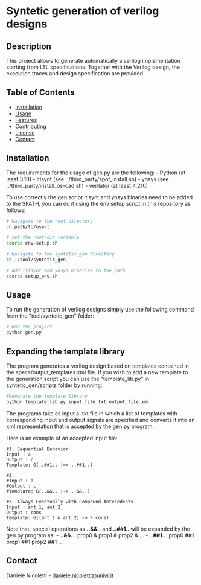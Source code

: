 # Syntetic generation of verilog designs

## Description
This project allows to generate automatically a verilog implementation starting from LTL specifications. Together with the Verilog design, the execution traces and design specification are provided.

## Table of Contents
- [Installation](#installation)
- [Usage](#usage)
- [Features](#features)
- [Contributing](#contributing)
- [License](#license)
- [Contact](#contact)

## Installation
The requirements for the usage of gen.py are the following:
    - Python (at least 3.10)
    - ltlsynt (see ../third_party/spot_install.sh)
    - yosys (see ../third_party/install_os-cad.sh)
    - verilator (at least 4.210)

To use correctly the gen script ltlsynt and yosys binaries need to be added to the $PATH, you can do it using the env setup script in this repository as follows:
```bash
# Navigate to the root directory
cd path/to/usm-t

# set the root-dir variable
source env-setup.sh

# Navigate to the syntetic_gen directory
cd ./tool/syntetic_gen

# add ltlsynt and yosys binaries to the path
source setup_env.sh

```

## Usage
To run the generation of verilog designs simply use the following command from the "tool/syntetic_gen" folder: 

```bash
# Run the project
python gen.py
```

## Expanding the template library

The program generates a verilog design based on templates contained in the specs/output_templates.xml file. If you wish to add a new template to the generation script you can use the "template_lib.py" in syntetic_gen/scripts folder by running:

```bash
#Generate the template library
python template_lib.py input_file.txt output_file.xml
```

The programs take as input a .txt file in which a list of templates with corresponding input and output signals are specified and converts it into an xml representation that is accepted by the gen.py program.

Here is an example of an accepted input file:

```
#1. Sequential Behavior
Input : a
Output : c
Template: G(..##1.. |=> ..##1..)

#2. 
#Input : a
#Output : c
#Template: G(..&&.. |-> ..&&..)

#3. Always Eventually with Compound Antecedents
Input : ant_1, ant_2
Output : cons
Template: G((ant_1 & ant_2) -> F cons)
```

Note that, special operations as **..&&..** and **..##1..** will be expanded by the gen.py program as:
    -  **..&&..**: prop0 & prop1 & prop2 & ...
    -  **..##1..**: prop0 ##1 prop1 ##1 prop2 ##1 ...

## Contact
Daniele Nicoletti - daniele.nicoletti@univr.it